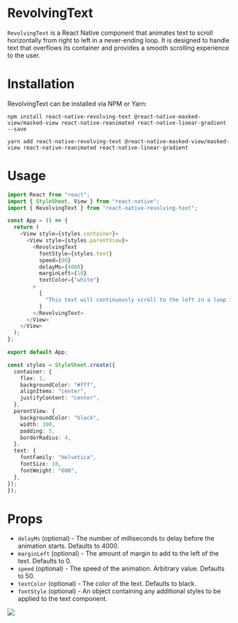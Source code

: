 # **RevolvingText**

`RevolvingText` is a React Native component that animates text to scroll horizontally from right to left in a never-ending loop. It is designed to handle text that overflows its container and provides a smooth scrolling experience to the user.

# **Installation**

RevolvingText can be installed via NPM or Yarn:

`npm install react-native-revolving-text @react-native-masked-view/masked-view react-native-reanimated react-native-linear-gradient --save`

`yarn add react-native-revolving-text @react-native-masked-view/masked-view react-native-reanimated react-native-linear-gradient`

# **Usage**

```ts
import React from "react";
import { StyleSheet, View } from "react-native";
import { RevolvingText } from "react-native-revolving-text";

const App = () => {
  return (
    <View style={styles.container}>
      <View style={styles.parentView}>
        <RevolvingText
          fontStyle={styles.text}
          speed={80}
          delayMs={4000}
          marginLeft={10}
          textColor={"white"}
        >
          {
            "This text will continuously scroll to the left in a loop if the text is larger than its parent view"
          }
        </RevolvingText>
      </View>
    </View>
  );
};

export default App;

const styles = StyleSheet.create({
  container: {
    flex: 1,
    backgroundColor: "#fff",
    alignItems: "center",
    justifyContent: "center",
  },
  parentView: {
    backgroundColor: "black",
    width: 300,
    padding: 5,
    borderRadius: 4,
  },
  text: {
    fontFamily: "Helvetica",
    fontSize: 18,
    fontWeight: "600",
  },
});
});
```

# **Props**

- `delayMs` (optional) - The number of milliseconds to delay before the animation starts. Defaults to 4000.
- `marginLeft` (optional) - The amount of margin to add to the left of the text. Defaults to 0.
- `speed` (optional) - The speed of the animation. Arbitrary value. Defaults to 50.
- `textColor` (optional) - The color of the text. Defaults to black.
- `fontStyle` (optional) - An object containing any additional styles to be applied to the text component.

![](https://media.giphy.com/media/v1.Y2lkPTc5MGI3NjExNmI3YmJlOTFhZTcyOTA5YWI5OTkwMWMxNTk4MGE1MjQ4NTdiNDdjMSZjdD1n/1ymHr0E5x93qYU17lR/giphy.gif)
